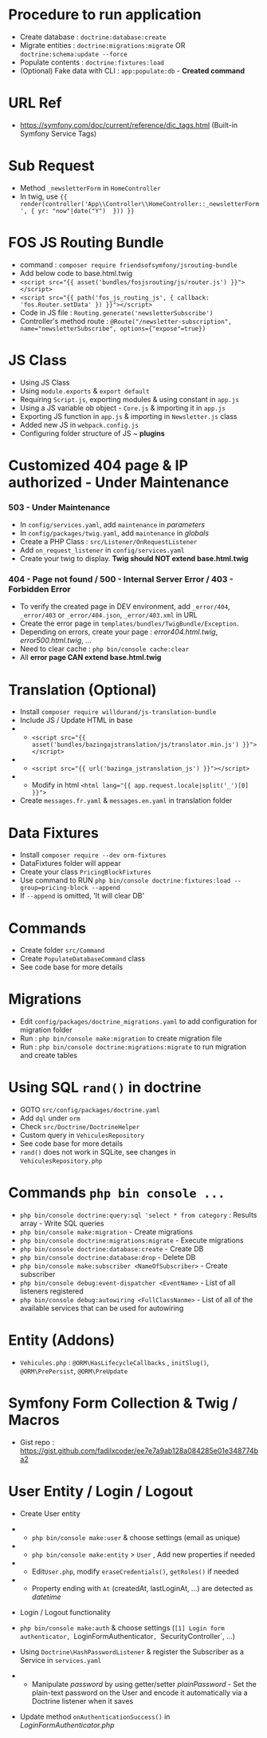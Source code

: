 # Procedure to run application

- Create database : `doctrine:database:create`
- Migrate entities : `doctrine:migrations:migrate` OR `doctrine:schema:update --force`
- Populate contents : `doctrine:fixtures:load`
- (Optional) Fake data with CLI : `app:populate:db` - **Created command**

# URL Ref

- https://symfony.com/doc/current/reference/dic_tags.html (Built-in Symfony Service Tags)

# Sub Request

- Method `_newsletterForm` in `HomeController`
- In twig, use `{{ render(controller('App\\Controller\\HomeController::_newsletterForm', { yr: "now"|date("Y")  })) }}`

# FOS JS Routing Bundle

- command : `composer require friendsofsymfony/jsrouting-bundle`
- Add below code to base.html.twig
- `<script src="{{ asset('bundles/fosjsrouting/js/router.js') }}"></script>`
- `<script src="{{ path('fos_js_routing_js', { callback: 'fos.Router.setData' }) }}"></script>`
- Code in JS file : `Routing.generate('newsletterSubscribe')`
- Controller's method route : `@Route("/newsletter-subscription", name="newsletterSubscribe", options={"expose"=true})`

# JS Class

- Using JS Class
- Using `module.exports` & `export default`
- Requiring `Script.js`, exporting modules & using constant in `app.js`
- Using a JS variable ob object - `Core.js` & importing it in `app.js`
- Exporting JS function in `app.js` & importing in `Newsletter.js` class
- Added new JS in `webpack.config.js`
- Configuring folder structure of JS ~ **plugins**

# Customized 404 page & IP authorized - Under Maintenance

### 503 - Under Maintenance

- In `config/services.yaml`, add `maintenance` in *parameters*
- In `config/packages/twig.yaml`, add `maintenance` in *globals*
- Create a PHP Class : `src/Listener/OnRequestListener`
- Add `on_request_listener` in `config/services.yaml` 
- Create your twig to display. **Twig should NOT extend base.html.twig**

### 404 - Page not found / 500 - Internal Server Error / 403 - Forbidden Error

- To verify the created page in DEV environment, add `_error/404`, `_error/403` or `_error/404.json`, `_error/403.xml` in URL 
- Create the error page in `templates/bundles/TwigBundle/Exception`.
- Depending on errors, create your page : *error404.html.twig*, *error500.html.twig*, ...
- Need to clear cache : `php bin/console cache:clear`
- All **error page CAN extend base.html.twig**

# Translation (Optional)

- Install `composer require willdurand/js-translation-bundle`
- Include JS / Update HTML in base
- - `<script src="{{ asset('bundles/bazingajstranslation/js/translator.min.js') }}"></script>`
- - `<script src="{{ url('bazinga_jstranslation_js') }}"></script>`
- - Modify in html `<html lang="{{ app.request.locale|split('_')[0] }}">` 
- Create `messages.fr.yaml` & `messages.en.yaml` in translation folder

# Data Fixtures

- Install `composer require --dev orm-fixtures`
- DataFixtures folder will appear
- Create your class `PricingBlockFixtures`
- Use command to RUN `php bin/console doctrine:fixtures:load --group=pricing-block --append`
- If `--append` is omitted, 'It will clear DB'

# Commands

- Create folder `src/Command`
- Create `PopulateDatabaseCommand` class
- See code base for more details

# Migrations

- Edit `config/packages/doctrine_migrations.yaml` to add configuration for migration folder
- Run : `php bin/console make:migration` to create migration file
- Run : `php bin/console doctrine:migrations:migrate` to run migration and create tables

# Using SQL `rand()` in doctrine

- GOTO `src/config/packages/doctrine.yaml`
- Add `dql` under `orm`
- Check `src/Doctrine/DoctrineHelper`
- Custom query in `VehiculesRepository`
- See code base for more details
- `rand()` does not work in SQLite, see changes in `VehiculesRepository.php`

# Commands `php bin console ...`

- `php bin/console doctrine:query:sql 'select * from category` : Results array - Write SQL queries
- `php bin/console make:migration` - Create migrations
- `php bin/console doctrine:migrations:migrate` - Execute migrations
- `php bin/console doctrine:database:create` - Create DB
- `php bin/console doctrine:database:drop` - Delete DB
- `php bin/console make:subscriber <NameOfSubscriber>` - Create subscriber
- `php bin/console debug:event-dispatcher <EventName>` - List of all listeners registered
- `php bin/console debug:autowiring <FullClassNanme>` - List of all of the available services that can be used for autowiring

# Entity (Addons)

- `Vehicules.php` : `@ORM\HasLifecycleCallbacks` , `initSlug()`, `@ORM\PrePersist`, `@ORM\PreUpdate`

# Symfony Form Collection & Twig / Macros

- Gist repo : https://gist.github.com/fadilxcoder/ee7e7a9ab128a084285e01e348774ba2

# User Entity / Login / Logout

- Create User entity 
- - `php bin/console make:user` & choose settings (email as unique)
- - `php bin/console make:entity` > `User` , Add new properties if needed 
- - Edit`User.php`, modify `eraseCredentials()`, `getRoles()` if needed
- - Property ending with `At` (createdAt, lastLoginAt, ...) are detected as *datetime*


- Login / Logout functionality
- `php bin/console make:auth` & choose settings (`[1] Login form authenticator, `LoginFormAuthenticator`, `SecurityController`, ...)
- Using `Doctrine\HashPasswordListener` & register the Subscriber as a Service in `services.yaml`
- - Manipulate *password* by using getter/setter *plainPassword* - Set the plain-text password on the User and encode it automatically via a Doctrine listener when it saves
- Update method `onAuthenticationSuccess()` in *LoginFormAuthenticator.php*